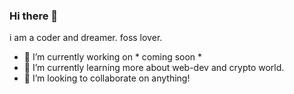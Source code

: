### Hi there 👋
i am a coder and dreamer. foss lover.
- 🔭 I’m currently working on * coming soon *
- 🌱 I’m currently learning more about web-dev and crypto world.
- 👯 I’m looking to collaborate on anything!

<!--
**devshubhamshah/devshubhamshah** is a ✨ _special_ ✨ repository because its `README.md` (this file) appears on your GitHub profile.

Here are some ideas to get you started:

- 🔭 I’m currently working on ...
- 🌱 I’m currently learning ...
- 👯 I’m looking to collaborate on ...
- 🤔 I’m looking for help with ...
- 💬 Ask me about ...
- 📫 How to reach me: ...
- 😄 Pronouns: ...
- ⚡ Fun fact: ...
-->
